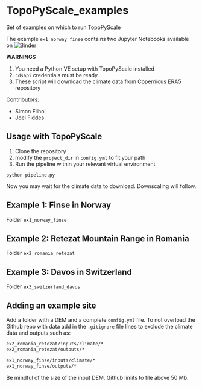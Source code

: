 # TopoPyScale_examples
Set of examples on which to run [TopoPyScale](https://github.com/ArcticSnow/TopoPyScale)

The example `ex1_norway_finse` contains two Jupyter Notebooks available on [![Binder](https://mybinder.org/badge_logo.svg)](https://mybinder.org/v2/gh/ArcticSnow/TopoPyScale_examples/HEAD)


**WARNINGS**
1. You need a Python VE setup with TopoPyScale installed
2. `cdsapi` credentials must be ready
3. These script will download the climate data from Copernicus ERA5 repository

Contributors:

- Simon Filhol
- Joel Fiddes


## Usage with TopoPyScale

1. Clone the repository
2. modify the `project_dir` in `config.yml` to fit your path
3. Run the pipeline within your relevant virtual environment
```
python pipeline.py
```

Now you may wait for the climate data to download. Downscaling will follow.


## Example 1: Finse in Norway

Folder `ex1_norway_finse`


## Example 2: Retezat Mountain Range in Romania

Folder `ex2_romania_retezat`

## Example 3: Davos in Switzerland

Folder `ex3_switzerland_davos`


## Adding an example site

Add a folder with a DEM and a complete `config.yml` file. To not overload the Github repo with data add in the `.gitignore` file lines to exclude the climate data and outputs such as:

```txt
ex2_romania_retezat/inputs/climate/* 
ex2_romania_retezat/outputs/*

ex1_norway_finse/inputs/climate/*
ex1_norway_finse/outputs/*
```

Be mindful of the size of the input DEM. Github limits to file above 50 Mb.

